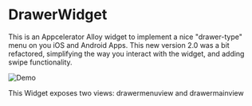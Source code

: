 DrawerWidget
======

This is an Appcelerator Alloy widget to implement a nice "drawer-type" menu on you iOS and Android Apps.  This new version 2.0 was a bit refactored, simplifying the way you interact with the widget, and adding swipe functionality.


![Demo](http://s7.postimg.org/jbi5dsep7/markets-app.gif)

This Widget exposes two views: drawermenuview and drawermainview


